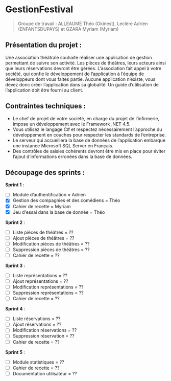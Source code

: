 # GestionFestival
> Groupe de travail : ALLEAUME Théo (Okinest), Leclère Adrien (ENFANTSDUPAYS) et GZARA Myriam (Myriam)

## Présentation du projet :
Une association théâtrale souhaite réaliser une application de gestion permettant de suivre son
activité. Les pièces de théâtres, leurs acteurs ainsi que leurs réservations devront être gérées.
L’association fait appel à votre société, qui confie le développement de l’application à l’équipe de
développeurs dont vous faites partie.
Aucune application n’existe, vous devez donc créer l’application dans sa globalité.
Un guide d’utilisation de l’application doit être fourni au client.

## Contraintes techniques : 
- Le chef de projet de votre société, en charge du projet de l’infirmerie, impose un développement avec le Framework .NET 4.5.
- Vous utilisez le langage C# et respectez nécessairement l’approche du développement en couches pour respecter les standards de l’entreprise.
- Le serveur qui accueillera la base de données de l’application embarque une instance Microsoft SQL Server en Français.
- Des contrôles de saisies cohérents devront être mis en place pour éviter l’ajout d’informations erronées dans la base de données.

## Découpage des sprints :
 **Sprint 1** :
  - [ ]  Module d’authentification = Adrien
  - [x] Gestion des compagnies et des comédiens = Théo
  - [x]  Cahier de recette = Myriam
  - [x]  Jeu d'essai dans la base de donnée = Théo

**Sprint 2** :
  - [ ] Liste pièces de théâtres = ??
  - [ ] Ajout pièces de théâtres = ??
  - [ ] Modification pièces de théâtres = ??
  - [ ] Suppression pièces de théâtres = ??
  - [ ] Cahier de recette = ??

**Sprint 3** :
  - [ ] Liste représentations = ??
  - [ ] Ajout représentations = ??
  - [ ] Modification représentations = ??
  - [ ] Suppression représentations = ??
  - [ ] Cahier de recette = ??

**Sprint 4** :
  - [ ] Liste réservations = ??
  - [ ] Ajout réservations = ??
  - [ ] Modification réservations = ??
  - [ ] Suppression réservation = ??
  - [ ] Cahier de recette = ??

**Sprint 5** :
  - [ ] Module statistiques = ??
  - [ ] Cahier de recette = ??
  - [ ] Documentation utilisateur = ??
